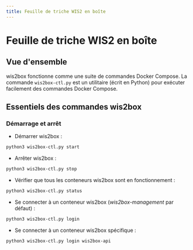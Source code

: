 ```yaml
---
title: Feuille de triche WIS2 en boîte
---
```


# Feuille de triche WIS2 en boîte

## Vue d'ensemble

wis2box fonctionne comme une suite de commandes Docker Compose. La commande ``wis2box-ctl.py`` est un utilitaire
(écrit en Python) pour exécuter facilement des commandes Docker Compose.

## Essentiels des commandes wis2box

### Démarrage et arrêt

* Démarrer wis2box :

```bash
python3 wis2box-ctl.py start
```

* Arrêter wis2box :

```bash
python3 wis2box-ctl.py stop
```

* Vérifier que tous les conteneurs wis2box sont en fonctionnement :

```bash
python3 wis2box-ctl.py status
```

* Se connecter à un conteneur wis2box (*wis2box-management* par défaut) :

```bash
python3 wis2box-ctl.py login
```

* Se connecter à un conteneur wis2box spécifique :

```bash
python3 wis2box-ctl.py login wis2box-api
```
